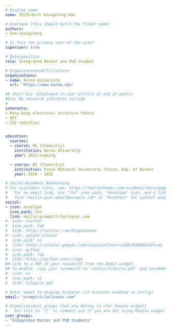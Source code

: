 ```yaml
---
# Display name
name: 한승창<br/> Seungchang Han

# Username (this should match the folder name)
authors:
- han-seungchang

# Is this the primary user of the site?
superuser: true

# Role/position
role: Integrated Master and PhD Student

# Organizations/Affiliations
organizations:
- name: Korea University
  url: "https://www.korea.edu"

## Short bio (displayed in user profile at end of posts)
#bio: My research interests include 
#
interests:
- Many-body electronic structure theory
- DFT
- CO2 reduction


education:
  courses:
  - course: MS (Chemistry)
    institution: Korea University 
    year: 2022-ongoing

  - course: BS (Chemistry)
    institution: Pusan National University (Pusan, Rep. of Korea)
    year: 2018 - 2022

# Social/Academic Networking
# For available icons, see: https://sourcethemes.com/academic/docs/page-builder/#icons
#   For an email link, use "fas" icon pack, "envelope" icon, and a link in the
#   form "mailto:your-email@example.com" or "#contact" for contact widget.
social:
- icon: envelope
  icon_pack: fas
  link: mailto:promptclr[at]naver.com
#- icon: twitter
#  icon_pack: fab
#  link: https://twitter.com/RingeStefan
#- icon: google-scholar
#  icon_pack: ai
#  link: https://scholar.google.com/citations?user=uSQ8J50AAAAJ&hl=en
#- icon: github
#  icon_pack: fab
#  link: https://github.com/sringe
## Link to a PDF of your resume/CV from the About widget.
## To enable, copy your resume/CV to `static/files/cv.pdf` and uncomment the lines below.
#- icon: cv
#  icon_pack: ai
#  link: files/cv.pdf

# Enter email to display Gravatar (if Gravatar enabled in Config)
email: "promptclr[at]naver.com"

# Organizational groups that you belong to (for People widget)
#   Set this to `[]` or comment out if you are not using People widget.
user_groups:
- "Integrated Master and PhD Students"
---
```



